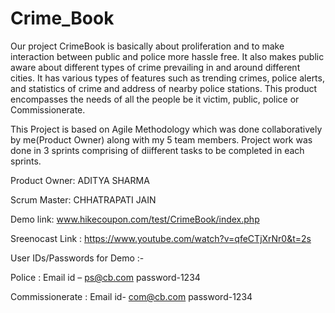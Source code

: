 # Crime_Book


Our project CrimeBook is basically about proliferation and to make
interaction between public and police more hassle free. It also makes
public aware about different types of crime prevailing in and around
different cities. It has various types of features such as trending crimes,
police alerts, and statistics of crime and address of nearby police stations.
This product encompasses the needs of all the people be it victim, public,
police or Commissionerate.


This Project is based on Agile Methodology which was done collaboratively by me(Product Owner) 
along with my 5 team members.
Project work was done in 3 sprints comprising of diifferent tasks to be completed 
in each sprints.

Product Owner: ADITYA SHARMA 

Scrum Master: CHHATRAPATI JAIN 



Demo link: www.hikecoupon.com/test/CrimeBook/index.php 

Sreenocast Link : https://www.youtube.com/watch?v=qfeCTjXrNr0&t=2s

User IDs/Passwords for Demo :-

  Police :           Email id – ps@cb.com   password-1234
  
  Commissionerate :  Email id- com@cb.com   password-1234
  
  
